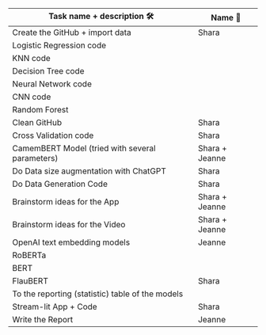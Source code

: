 | Task name + description 🛠️ | Name 👤 |
|-----------------------------|---------|
| Create the GitHub + import data | Shara |
| Logistic Regression code | |
| KNN code | |
| Decision Tree code | |
| Neural Network code | |
| CNN code | |
| Random Forest | |
| Clean GitHub | Shara |
| Cross Validation code | Shara |
| CamemBERT Model (tried with several parameters) | Shara + Jeanne |
| Do Data size augmentation with ChatGPT | Shara |
| Do Data Generation Code | Shara |
| Brainstorm ideas for the App | Shara + Jeanne |
| Brainstorm ideas for the Video | Shara + Jeanne |
| OpenAI text embedding models | Jeanne |
| RoBERTa | |
| BERT | |
| FlauBERT | Shara |
| To the reporting (statistic) table of the models | |
| Stream-lit App + Code | Shara |
| Write the Report | Jeanne |
